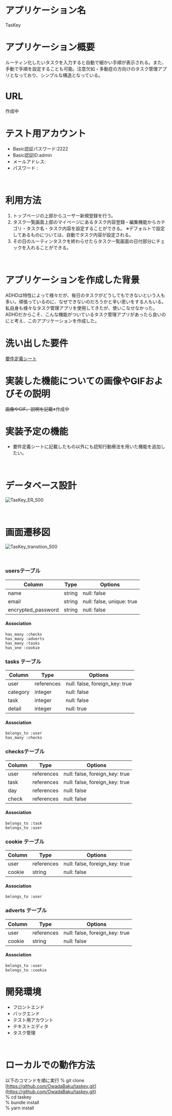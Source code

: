# アプリケーション名
TasKey
<br>

# アプリケーション概要
ルーティン化したいタスクを入力すると自動で細かい手順が表示される。また、手動で手順を設定することも可能。注意欠如・多動症の方向けのタスク管理アプリとなっており、シンプルな構造となっている。
<br>

# URL
作成中
<br>

# テスト用アカウント
- Basic認証パスワード:2222
- Basic認証ID:admin
- メールアドレス:
- パスワード :
<br>

# 利用方法
1. トップページの上部からユーザー新規登録を行う。
2. タスク一覧画面上部のマイページにあるタスク内容登録・編集機能からカテゴリ・タスク名・タスク内容を設定することができる。
※デフォルトで設定してあるものについては、自動でタスク内容が設定される。
3. その日のルーティンタスクを終わらせたらタスク一覧画面の日付部分にチェックを入れることができる。
<br>

# アプリケーションを作成した背景
ADHDは特性によって様々だが、毎日のタスクがどうしてもできないという人も多い。頑張っているのに、なぜできないのだろうかと辛い思いをする人もいる。私自身も様々なタスク管理アプリを使用してきたが、使いこなせなかった。ADHDだからこそ、こんな機能がついているタスク管理アプリがあったら良いのにと考え、このアプリケーションを作成した。
<br>

# 洗い出した要件
[要件定義シート](https://docs.google.com/spreadsheets/d/1Pw4UgZbZQPtAvJeBD6fwdRlCuQnM-vq9sFGCUHvFIew/edit?usp=sharing)
<br>

# 実装した機能についての画像やGIFおよびその説明
~~画像やGIF、説明を記載~~※作成中
<br>

# 実装予定の機能
- 要件定義シートに記載したもの以外にも認知行動療法を用いた機能を追加したい。
<br>

# データベース設計
![TasKey_ER_500](https://github.com/OwadaBaku/taskey/assets/82127461/8069a103-b12b-4f34-8f66-a98beee5b0aa)

<br>

# 画面遷移図
![TasKey_transition_500](https://github.com/OwadaBaku/taskey/assets/82127461/de55d5da-95b6-4be7-b112-360da06497c2)

<br>

### usersテーブル
| Column             | Type   | Options                   |
| ------------------ | ------ | ------------------------- |
| name               | string | null: false               |
| email              | string | null: false, unique: true |
| encrypted_password | string | null: false               |

#### Association
	has_many :checks
	has_many :adverts
	has_many :tasks
	has_one :cookie

### tasks テーブル
| Column       	   		 | Type       | Options                        |
| -------------------- | ---------- | ------------------------------ |
| user           	  	 | references | null: false, foreign_key: true |
| category             | integer    | null: false                    |
| task                 | integer    | null: false                    |
| detail               | integer    | null: true                     |

#### Association
	belongs_to :user
	has_many :checks

### checksテーブル
| Column        | Type       | Options                        |
| ------------- | ---------- | ------------------------------ |
| user          | references | null: false, foreign_key: true |
| task          | references | null: false, foreign_key: true |
| day           | references | null: false                    |
| check         | references | null: false                    |

#### Association
	belongs_to :task
	belongs_to :user

### cookie テーブル
| Column        | Type       | Options                        |
| ------------- | ---------- | ------------------------------ |
| user          | references | null: false, foreign_key: true |
| cookie        | string     | null: false                    |

#### Association
	belongs_to :user

### adverts テーブル
| Column        | Type       | Options                        |
| ------------- | ---------- | ------------------------------ |
| user          | references | null: false, foreign_key: true |
| cookie        | string     | null: false                    |

#### Association
	belongs_to :user
	belongs_to :cookie

# 開発環境
- フロントエンド
- バックエンド
- テスト用アカウント
- テキストエディタ
- タスク管理
<br>

# ローカルでの動作方法
以下のコマンドを順に実行
% git clone [https://github.com/OwadaBaku/taskey.git](https://github.com/OwadaBaku/taskey.git)<br>
% cd taskey<br>
% bundle install<br>
% yarn install
